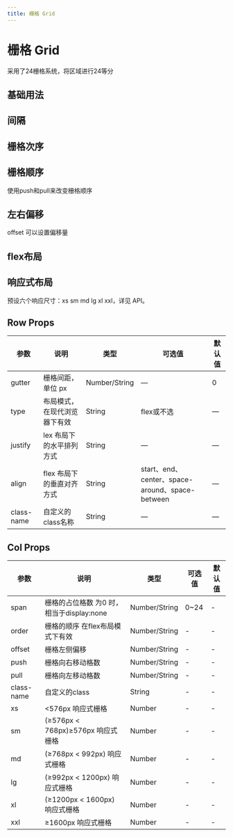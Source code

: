 ```yaml
---
title: 栅格 Grid
---
```


# 栅格 Grid

采用了24栅格系统，将区域进行24等分

## 基础用法

<preview path="./demo/Grid/Basic.vue"></preview>

## 间隔

<preview path="./demo/Grid/Gutter.vue"></preview>

## 栅格次序

<preview path="./demo/Grid/Order.vue"></preview>

## 栅格顺序

使用push和pull来改变栅格顺序

<preview path="./demo/Grid/Pull.vue"></preview>

## 左右偏移

offset 可以设置偏移量

<preview path="./demo/Grid/Offset.vue"></preview>

## flex布局

<preview path="./demo/Grid/Flex.vue"></preview>

## 响应式布局

预设六个响应尺寸：xs sm md lg xl xxl，详见 API。

<preview path="./demo/Grid/Auto.vue"></preview>

## Row Props

| 参数       | 说明                         | 类型          | 可选值                                          | 默认值 |
| ---------- | ---------------------------- | ------------- | ----------------------------------------------- | ------ |
| gutter     | 栅格间距，单位 px            | Number/String | —                                               | 0      |
| type       | 布局模式，在现代浏览器下有效 | String        | flex或不选                                      | —      |
| justify    | lex 布局下的水平排列方式     | String        | —                                               | —      |
| align      | flex 布局下的垂直对齐方式    | String        | start、end、center、space-around、space-between | —      |
| class-name | 自定义的class名称            | String        | —                                               | —      |

## Col Props

| 参数       | 说明                                      | 类型          | 可选值 | 默认值 |
| ---------- | ----------------------------------------- | ------------- | ------ | ------ |
| span       | 栅格的占位格数 为0 时，相当于display:none | Number/String | 0~24   | -      |
| order      | 栅格的顺序 在flex布局模式下有效           | Number/String | -      | -      |
| offset     | 栅格左侧偏移                              | Number/String | -      | -      |
| push       | 栅格向右移动格数                          | Number/String | -      | -      |
| pull       | 栅格向左移动格数                          | Number/String | -      | -      |
| class-name | 自定义的class                             | String        | -      | -      |
| xs         | <576px 响应式栅格                         | Number        | -      | -      |
| sm         | (≥576px < 768px)≥576px 响应式栅格         | Number        | -      | -      |
| md         | (≥768px < 992px) 响应式栅格               | Number        | -      | -      |
| lg         | (≥992px < 1200px) 响应式栅格              | Number        | -      | -      |
| xl         | (≥1200px < 1600px) 响应式栅格             | Number        | -      | -      |
| xxl        | ≥1600px 响应式栅格                        | Number        | -      | -      |
